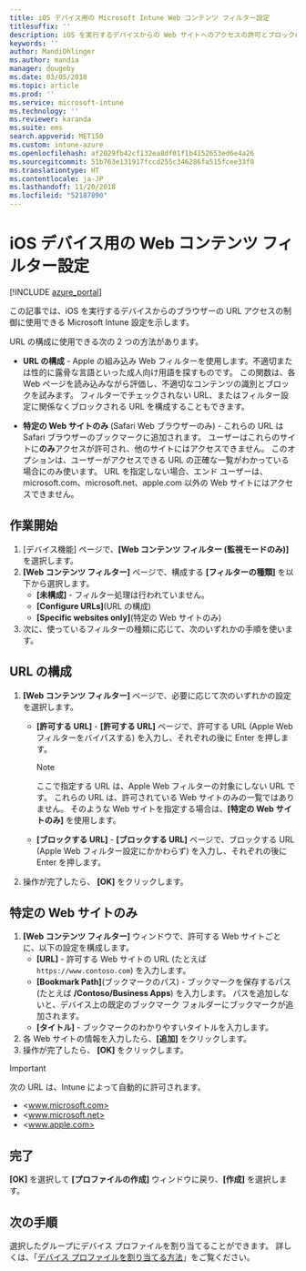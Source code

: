 ```yaml
---
title: iOS デバイス用の Microsoft Intune Web コンテンツ フィルター設定
titlesuffix: ''
description: iOS を実行するデバイスからの Web サイトへのアクセスの許可とブロックに使用できる Microsoft Intune 設定について説明します。
keywords: ''
author: MandiOhlinger
ms.author: mandia
manager: dougeby
ms.date: 03/05/2018
ms.topic: article
ms.prod: ''
ms.service: microsoft-intune
ms.technology: ''
ms.reviewer: karanda
ms.suite: ems
search.appverid: MET150
ms.custom: intune-azure
ms.openlocfilehash: af2029fb42cf132ea8df01f1b4152653ed6e4a26
ms.sourcegitcommit: 51b763e131917fccd255c346286fa515fcee33f0
ms.translationtype: HT
ms.contentlocale: ja-JP
ms.lasthandoff: 11/20/2018
ms.locfileid: "52187890"
---
```

# <a name="web-content-filter-settings-for-ios-devices"></a>iOS デバイス用の Web コンテンツ フィルター設定

[!INCLUDE [azure_portal](./includes/azure_portal.md)]

この記事では、iOS を実行するデバイスからのブラウザーの URL アクセスの制御に使用できる Microsoft Intune 設定を示します。

URL の構成に使用できる次の 2 つの方法があります。

- **URL の構成** - Apple の組み込み Web フィルターを使用します。不適切または性的に露骨な言語といった成人向け用語を探すものです。 この関数は、各 Web ページを読み込みながら評価し、不適切なコンテンツの識別とブロックを試みます。 フィルターでチェックされない URL、またはフィルター設定に関係なくブロックされる URL を構成することもできます。

- **特定の Web サイトのみ** (Safari Web ブラウザーのみ) - これらの URL は Safari ブラウザーのブックマークに追加されます。 ユーザーはこれらのサイトに**のみ**アクセスが許可され、他のサイトにはアクセスできません。 このオプションは、ユーザーがアクセスできる URL の正確な一覧がわかっている場合にのみ使います。
URL を指定しない場合、エンド ユーザーは、microsoft.com、microsoft.net、apple.com 以外の Web サイトにはアクセスできません。

## <a name="get-started"></a>作業開始

1. [デバイス機能] ページで、**[Web コンテンツ フィルター (監視モードのみ)]** を選択します。
2. **[Web コンテンツ フィルター]** ページで、構成する **[フィルターの種類]** を以下から選択します。
    - **[未構成]** - フィルター処理は行われていません。
    - **[Configure URLs]**(URL の構成)
    - **[Specific websites only]**(特定の Web サイトのみ)
3. 次に、使っているフィルターの種類に応じて、次のいずれかの手順を使います。


## <a name="configure-urls"></a>URL の構成

1. **[Web コンテンツ フィルター]** ページで、必要に応じて次のいずれかの設定を選択します。
   - **[許可する URL]** - **[許可する URL]** ページで、許可する URL (Apple Web フィルターをバイパスする) を入力し、それぞれの後に Enter を押します。
     > [!NOTE]
     > ここで指定する URL は、Apple Web フィルターの対象にしない URL です。 これらの URL は、許可されている Web サイトのみの一覧ではありません。 そのような Web サイトを指定する場合は、**[特定の Web サイトのみ]** を使用します。

   - **[ブロックする URL]** - **[ブロックする URL]** ページで、ブロックする URL (Apple Web フィルター設定にかかわらず) を入力し、それぞれの後に Enter を押します。
2. 操作が完了したら、 **[OK]** をクリックします。


## <a name="specific-websites-only"></a>特定の Web サイトのみ

1. **[Web コンテンツ フィルター]** ウィンドウで、許可する Web サイトごとに、以下の設定を構成します。
    - **[URL]** - 許可する Web サイトの URL (たとえば `https://www.contoso.com`) を入力します。
    - **[Bookmark Path]**(ブックマークのパス) - ブックマークを保存するパス (たとえば **/Contoso/Business Apps**) を入力します。 パスを追加しないと、デバイス上の既定のブックマーク フォルダーにブックマークが追加されます。
    - **[タイトル]** - ブックマークのわかりやすいタイトルを入力します。
2. 各 Web サイトの情報を入力したら、**[追加]** をクリックします。
3. 操作が完了したら、 **[OK]** をクリックします。

> [!IMPORTANT]
> 次の URL は、Intune によって自動的に許可されます。
> - <www.microsoft.com>
> - <www.microsoft.net>
> - <www.apple.com>

## <a name="finish-up"></a>完了

**[OK]** を選択して **[プロファイルの作成]** ウィンドウに戻り、**[作成]** を選択します。

## <a name="next-steps"></a>次の手順

選択したグループにデバイス プロファイルを割り当てることができます。 詳しくは、「[デバイス プロファイルを割り当てる方法](device-profile-assign.md)」をご覧ください。
